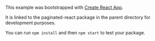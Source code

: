 This example was bootstrapped with [Create React App](https://github.com/facebook/create-react-app).

It is linked to the paginated-react package in the parent directory for development purposes.

You can run `npm install` and then `npm start` to test your package.
